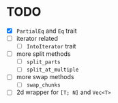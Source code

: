 # TODO

- [x] `PartialEq` and `Eq` trait
- [ ] iterator related
  - [ ] `IntoIterator` trait
- [ ] more split methods
  - [ ] `split_parts`
  - [ ] `split_at_multiple`
- [ ] more swap methods
  - [ ] `swap_chunks`
- [ ] 2d wrapper for `[T; N]` and `Vec<T>`
